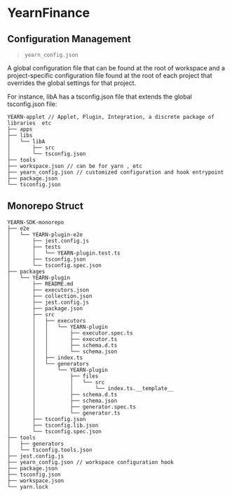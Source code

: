 

# YearnFinance

## Configuration Management 
> `yearn_config.json` 

A global configuration file that can be found at the root of workspace and a 
project-specific configuration file found at the root of each project that overrides 
the global settings for that project.

For instance, libA has a tsconfig.json file that extends the global tsconfig.json file:

```
YEARN-applet // Applet, Plugin, Integration, a discrete package of libraries  etc 
├── apps
├── libs
│   └── libA
│       ├── src
│       └── tsconfig.json
├── tools
├── workspace.json // can be for yarn , etc 
├── yearn_config.json // customized configuration and hook entrypoint
├── package.json
└── tsconfig.json
```

## Monorepo Struct

```
YEARN-SDK-monorepo
├── e2e
│   └── YEARN-plugin-e2e
│       ├── jest.config.js
│       ├── tests
│       │   └── YEARN-plugin.test.ts
│       ├── tsconfig.json
│       └── tsconfig.spec.json
├── packages 
│   └── YEARN-plugin
│       ├── README.md
│       ├── executors.json
│       ├── collection.json
│       ├── jest.config.js
│       ├── package.json
│       ├── src
│       │   ├── executors
│       │   │   └── YEARN-plugin
│       │   │       ├── executor.spec.ts
│       │   │       ├── executor.ts
│       │   │       ├── schema.d.ts
│       │   │       └── schema.json
│       │   ├── index.ts
│       │   └── generators
│       │       └── YEARN-plugin
│       │           ├── files
│       │           │   └── src
│       │           │       └── index.ts.__template__
│       │           ├── schema.d.ts
│       │           ├── schema.json
│       │           ├── generator.spec.ts
│       │           └── generator.ts
│       ├── tsconfig.json
│       ├── tsconfig.lib.json
│       └── tsconfig.spec.json
├── tools
│   ├── generators
│   └── tsconfig.tools.json
├── jest.config.js
├── yearn_config.json // workspace configuration hook 
├── package.json
├── tsconfig.json
├── workspace.json
└── yarn.lock
```

